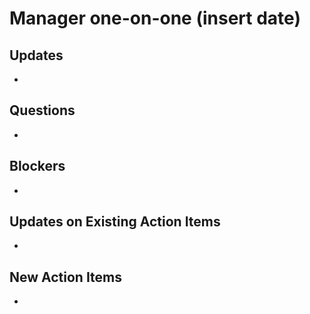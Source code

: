 # Manager one-on-one (insert date)

## Updates
- 

## Questions
- 

## Blockers
- 

## Updates on Existing Action Items
- 

## New Action Items
- 